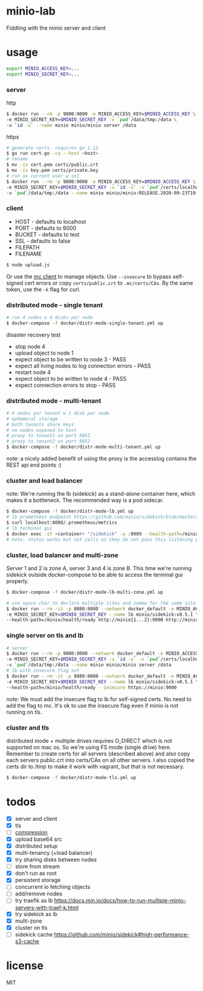 # minio-lab
Fiddling with the minio server and client

# usage

```bash
export MINIO_ACCESS_KEY=...
export MINIO_SECRET_KEY=...
```

### server

http
```bash
$ docker run --rm -p 9000:9000 -e MINIO_ACCESS_KEY=$MINIO_ACCESS_KEY \
-e MINIO_SECRET_KEY=$MINIO_SECRET_KEY -v `pwd`/data/tmp:/data \
-u `id -u` --name minio minio/minio server /data
```

https
```bash
# generate certs. requires go 1.13
$ go run cert.go -ca --host <host>
# rename
$ mv -iv cert.pem certs/public.crt
$ mv -iv key.pem certs/private.key
# run as current user w ssl
$ docker run --rm -p 9000:9000 -e MINIO_ACCESS_KEY=$MINIO_ACCESS_KEY \
-e MINIO_SECRET_KEY=$MINIO_SECRET_KEY -u `id -u` -v `pwd`/certs/localhost:/.minio/certs:ro \
-v `pwd`/data/tmp:/data --name minio minio/minio:RELEASE.2020-09-23T19-18-30Z server /data
```

### client
- HOST - defaults to localhost
- PORT - defaults to 9000
- BUCKET - defaults to test
- SSL - defaults to false
- FILEPATH
- FILENAME

```bash
$ node upload.js
```

Or use the [mc client](https://docs.min.io/docs/minio-client-complete-guide.html) to manage objects. Use `--insecure` to bypass self-signed cert errors or copy `certs/public.crt` to `.mc/certs/CAs`. By the same token, use the `-k` flag for curl.

### distributed mode - single tenant

```bash
# run 4 nodes w 4 disks per node
$ docker-compose -f docker/distr-mode-single-tenant.yml up
```

disaster recovery test
- stop node 4
- upload object to node 1
- expect object to be written to node 3 - PASS
- expect all living nodes to log connection errors - PASS
- restart node 4
- expect object to be written to node 4 - PASS
- expect connection errors to stop - PASS

### distributed mode - multi-tenant

```bash
# 4 nodes per tenant w 1 disk per node
# ephemeral storage
# both tenants share keys
# no nodes exposed to host
# proxy to tenant1 on port 9051
# proxy to tenant2 on port 9052
$ docker-compose -f docker/distr-mode-multi-tenant.yml up
```

note: a nicely added benefit of using the proxy is the accesslog contains the REST api end points :)

### cluster and load balancer
note: We're running the lb (sidekick) as a stand-alone container here, which makes it a bottleneck. The recommended way is a pod sidecar.

```bash
$ docker-compose -f docker/distr-mode-lb.yml up
# lb prometheus endpoint https://github.com/minio/sidekick/blob/master/metrics.md
$ curl localhost:8080/.prometheus/metrics
# lb terminal gui
$ docker exec -it <container> "/sidekick" -a :8989 --health-path=/minio/health/ready http://minio{1...4}:9000
# note: status works but not calls as they do not pass this listening port
```

### cluster, load balancer and multi-zone
Server 1 and 2 is zone A, server 3 and 4 is zone B. This time we're running sidekick outside docker-compose to be able to access the terminal gui properly.

```bash
$ docker-compose -f docker/distr-mode-lb-multi-zone.yml up
```

```bash
# use space char to declare multiple sites and comma for the same site
$ docker run --rm -it -p 8080:8080 --network docker_default -e MINIO_ACCESS_KEY=$MINIO_ACCESS_KEY \
-e MINIO_SECRET_KEY=$MINIO_SECRET_KEY --name lb minio/sidekick:v0.5.1 \
--health-path=/minio/health/ready http://minio{1...2}:9000 http://minio{3...4}:9000
```

### single server on tls and lb

```bash
# server
$ docker run --rm -p 9000:9000 --network docker_default -e MINIO_ACCESS_KEY=$MINIO_ACCESS_KEY \
-e MINIO_SECRET_KEY=$MINIO_SECRET_KEY -u `id -u` -v `pwd`/certs/localhost:/.minio/certs:ro \
-v `pwd`/data/tmp:/data --name minio minio/minio server /data
# lb with insecure flag set
$ docker run --rm -it -p 8080:8080 --network docker_default -e MINIO_ACCESS_KEY=$MINIO_ACCESS_KEY \
-e MINIO_SECRET_KEY=$MINIO_SECRET_KEY --name lb minio/sidekick:v0.5.1 \
--health-path=/minio/health/ready --insecure https://minio:9000
```

note: We must add the insecure flag to lb for self-signed certs. No need to add the flag to mc. It's ok to use the insecure flag even if minio is not running on tls.

### cluster and tls

distributed mode + multiple drives requires O_DIRECT which is not supported on mac os. So we're using FS mode (single drive) here. Remember to create certs for all servers (described above) and also copy each servers public.crt into certs/CAs on all other servers. I also copied the certs dir to /tmp to make it work with vagrant, but that is not necessary.

```bash
$ docker-compose -f docker/distr-mode-tls.yml up
```

# todos
- [x] server and client
- [x] tls
- [ ] [compression](https://docs.min.io/docs/minio-compression-guide.html)
- [x] upload base64 src
- [x] distributed setup
- [x] multi-tenancy (+load balancer)
- [x] try sharing disks between nodes
- [ ] store from stream
- [x] don't run as root
- [x] persistent storage
- [ ] concurrent io fetching objects
- [ ] add/remove nodes
- [ ] try traefik as lb https://docs.min.io/docs/how-to-run-multiple-minio-servers-with-traef-k.html
- [x] try sidekick as lb
- [x] multi-zone
- [x] cluster on tls
- [ ] sidekick cache https://github.com/minio/sidekick#high-performance-s3-cache

# license
MIT
